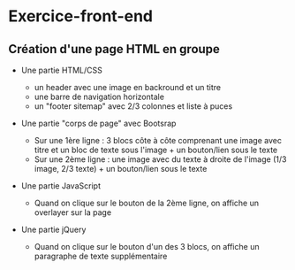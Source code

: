 # Exercice-front-end

## Création d'une page HTML en groupe

* Une partie HTML/CSS
  * un header avec une image en backround et un titre
  * une barre de navigation horizontale
  * un "footer sitemap" avec 2/3 colonnes et liste à puces
  
* Une partie "corps de page" avec Bootsrap
  * Sur une 1ère ligne : 3 blocs côte à côte comprenant une image avec titre et un bloc de texte sous l'image + un bouton/lien sous le texte
  * Sur une 2ème ligne : une image avec du texte à droite de l'image (1/3 image, 2/3 texte) + un bouton/lien sous le texte
  
* Une partie JavaScript
  * Quand on clique sur le bouton de la 2ème ligne, on affiche un overlayer sur la page
  
* Une partie jQuery
  * Quand on clique sur le bouton d'un des 3 blocs, on affiche un paragraphe de texte supplémentaire
